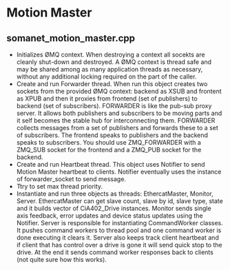 # Motion Master

## somanet_motion_master.cpp

* Initializes ØMQ context. When destroying a context all socekts are cleanly shut-down and destroyed. A ØMQ context is thread safe and may be shared among as many application threads as necessary, without any additional locking required on the part of the caller.
* Create and run Forwarder thread. When run this object creates two sockets from the provided ØMQ context: backend as XSUB and frontent as XPUB and then it proxies from frontend (set of publishers) to backend (set of subscribers). FORWARDER is like the pub-sub proxy server. It allows both publishers and subscribers to be moving parts and it self becomes the stable hub for interconnecting them. FORWARDER collects messages from a set of publishers and forwards these to a set of subscribers. The frontend speaks to publishers and the backend speaks to subscribers. You should use ZMQ_FORWARDER with a ZMQ_SUB socket for the frontend and a ZMQ_PUB socket for the backend.
* Create and run Heartbeat thread. This object uses Notifier to send Motion Master heartbeat to clients. Notifier eventually uses the instance of forwarder_socket to send message.
* Ttry to set max thread priority.
* Instantiate and run three objects as threads: EthercatMaster, Monitor, Server. EthercatMaster can get slave count, slave by id, slave type, state and it builds vector of CiA402_Drive instances. Monitor sends single axis feedback, error updates and device status updates using the Notifier. Server is responsible for instantiating CommandWorker classes. It pushes command workers to thread pool and one command worker is done executing it clears it. Server also keeps track client heartbeat and if client that has control over a drive is gone it will send quick stop to the drive. At the end it sends command worker responses back to clients (not quite sure how this works).

